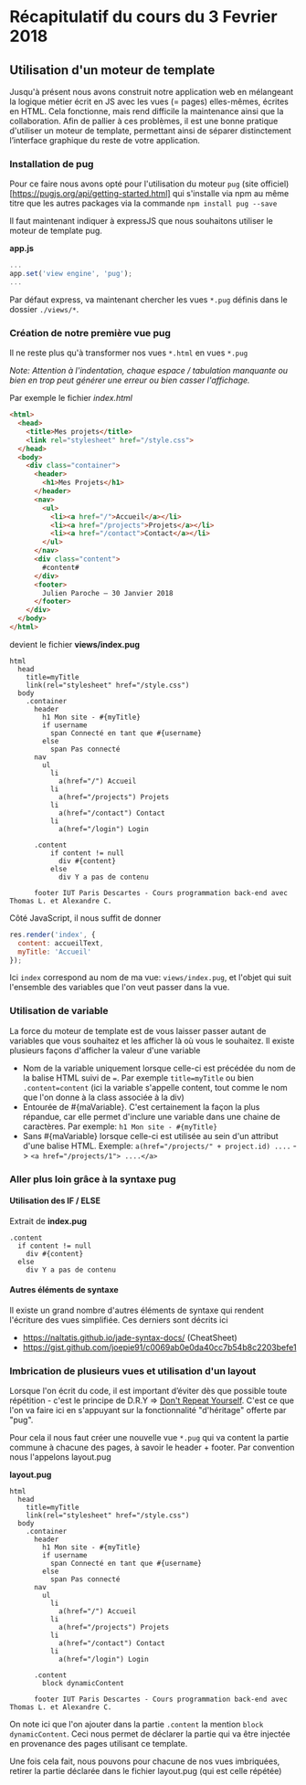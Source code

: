 # Récapitulatif du cours du 3 Fevrier 2018

## Utilisation d'un moteur de template
Jusqu'à présent nous avons construit notre application web en mélangeant la logique métier écrit en JS avec les vues (= pages) elles-mêmes, écrites en HTML. Cela fonctionne, mais rend difficile la maintenance ainsi que la collaboration. Afin de pallier à ces problèmes, il est une bonne pratique d'utiliser un moteur de template, permettant ainsi de séparer distinctement l’interface graphique du reste de votre application.

### Installation de pug
Pour ce faire nous avons opté pour l'utilisation du moteur `pug` (site officiel)[https://pugjs.org/api/getting-started.html] qui s'installe via npm au même titre que les autres packages via la commande `npm install pug --save`


Il faut maintenant indiquer à expressJS que nous souhaitons utiliser le moteur de template pug.

**app.js**
```js
...
app.set('view engine', 'pug');
...
```
Par défaut express, va maintenant chercher les vues `*.pug` définis dans le dossier `./views/*`.

### Création de notre première vue pug

Il ne reste plus qu'à transformer nos vues `*.html` en vues `*.pug`

*Note: Attention à l'indentation, chaque espace / tabulation manquante ou bien en trop peut générer une erreur ou bien casser l'affichage.*

Par exemple le fichier *index.html*
```html
<html>
  <head>
    <title>Mes projets</title>
    <link rel="stylesheet" href="/style.css">
  </head>
  <body>
    <div class="container">
      <header>
        <h1>Mes Projets</h1>
      </header>
      <nav>
        <ul>
          <li><a href="/">Accueil</a></li>
          <li><a href="/projects">Projets</a></li>
          <li><a href="/contact">Contact</a></li>
        </ul>
      </nav>
      <div class="content">
        #content#
      </div>
      <footer>
        Julien Paroche – 30 Janvier 2018
      </footer>
    </div>
  </body>
</html>

```


devient le fichier **views/index.pug**
```jade
html
  head
    title=myTitle
    link(rel="stylesheet" href="/style.css")
  body
    .container
      header
        h1 Mon site - #{myTitle}
        if username
          span Connecté en tant que #{username}
        else
          span Pas connecté
      nav
        ul
          li
            a(href="/") Accueil
          li
            a(href="/projects") Projets
          li
            a(href="/contact") Contact
          li
            a(href="/login") Login

      .content
          if content != null
            div #{content}
          else
            div Y a pas de contenu

      footer IUT Paris Descartes - Cours programmation back-end avec Thomas L. et Alexandre C.
```

Côté JavaScript, il nous suffit de donner
```js
res.render('index', {
  content: accueilText,
  myTitle: 'Accueil'
});
```
Ici `index` correspond au nom de ma vue: `views/index.pug`, et l'objet qui suit l'ensemble des variables que l'on veut passer dans la vue.

### Utilisation de variable
La force du moteur de template est de vous laisser passer autant de variables que vous souhaitez et les afficher là où vous le souhaitez.
Il existe plusieurs façons d'afficher la valeur d'une variable

* Nom de la variable uniquement lorsque celle-ci est précédée du nom de la balise HTML suivi de `=`. Par exemple `title=myTitle` ou bien `.content=content` (ici la variable s'appelle content, tout comme le nom que l'on donne à la class associée à la div)
* Entourée de #{maVariable}. C'est certainement la façon la plus répandue, car elle permet d'inclure une variable dans une chaine de caractères. Par exemple: `h1 Mon site - #{myTitle}`
* Sans #{maVariable} lorsque celle-ci est utilisée au sein d'un attribut d'une balise HTML. Exemple: `a(href="/projects/" + project.id) ....` -> `<a href="/projects/1"> ....</a>`

### Aller plus loin grâce à la syntaxe pug
#### Utilisation des IF / ELSE

Extrait de **index.pug**
```jade
.content
  if content != null
    div #{content}
  else
    div Y a pas de contenu
```

#### Autres éléments de syntaxe
Il existe un grand nombre d'autres éléments de syntaxe qui rendent l'écriture des vues simplifiée.
Ces derniers sont décrits ici
* https://naltatis.github.io/jade-syntax-docs/ (CheatSheet)
* https://gist.github.com/joepie91/c0069ab0e0da40cc7b54b8c2203befe1

### Imbrication de plusieurs vues et utilisation d'un layout
Lorsque l'on écrit du code, il est important d’éviter dès que possible toute répétition - c'est le principe de D.R.Y => [Don't Repeat Yourself](https://fr.wikipedia.org/wiki/Ne_vous_r%C3%A9p%C3%A9tez_pas). C'est ce que l'on va faire ici en s'appuyant sur la fonctionnalité "d'héritage" offerte par "pug".

Pour cela il nous faut créer une nouvelle vue `*.pug` qui va content la partie commune à chacune des pages, à savoir le header + footer. Par convention nous l'appelons layout.pug

**layout.pug**
```jade
html
  head
    title=myTitle
    link(rel="stylesheet" href="/style.css")
  body
    .container
      header
        h1 Mon site - #{myTitle}
        if username
          span Connecté en tant que #{username}
        else
          span Pas connecté
      nav
        ul
          li
            a(href="/") Accueil
          li
            a(href="/projects") Projets
          li
            a(href="/contact") Contact
          li
            a(href="/login") Login

      .content
        block dynamicContent

      footer IUT Paris Descartes - Cours programmation back-end avec Thomas L. et Alexandre C.
```

On note ici que l'on ajouter dans la partie `.content` la mention `block dynamicContent`. Ceci nous permet de déclarer la partie qui va être injectée en provenance des pages utilisant ce template.

Une fois cela fait, nous pouvons pour chacune de nos vues imbriquées, retirer la partie déclarée dans le fichier layout.pug (qui est celle répétée)


